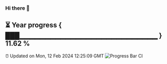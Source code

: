 ### Hi there 👋
⏳ Year progress { ███▁▁▁▁▁▁▁▁▁▁▁▁▁▁▁▁▁▁▁▁▁▁▁▁▁▁▁ } 11.62 %
---
⏰ Updated on Mon, 12 Feb 2024 12:25:09 GMT
![Progress Bar CI](https://github.com/liununu/liununu/workflows/Progress%20Bar%20CI/badge.svg)
